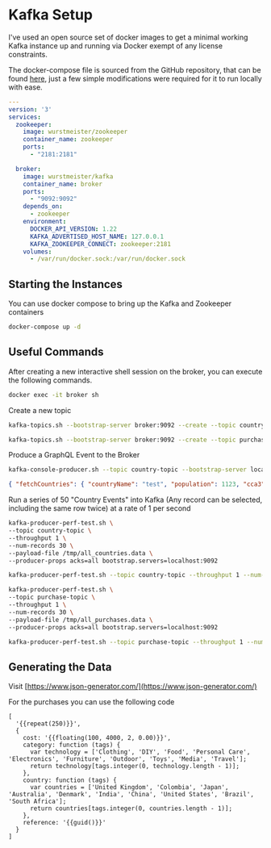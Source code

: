 # Kafka Setup

I've used an open source set of docker images to get a minimal working Kafka instance up and running via Docker exempt of any license constraints.

The docker-compose file is sourced from the GitHub repository, that can be found [here](https://github.com/wurstmeister/kafka-docker), just a few simple modifications were required for it to run locally with ease.

```yaml
---
version: '3'
services:
  zookeeper:
    image: wurstmeister/zookeeper
    container_name: zookeeper
    ports:
      - "2181:2181"

  broker:
    image: wurstmeister/kafka
    container_name: broker
    ports:
      - "9092:9092"
    depends_on:
      - zookeeper
    environment:
      DOCKER_API_VERSION: 1.22
      KAFKA_ADVERTISED_HOST_NAME: 127.0.0.1
      KAFKA_ZOOKEEPER_CONNECT: zookeeper:2181
    volumes:
      - /var/run/docker.sock:/var/run/docker.sock
```

## Starting the Instances

You can use docker compose to bring up the Kafka and Zookeeper containers

```sh
docker-compose up -d
```

## Useful Commands

After creating a new interactive shell session on the broker, you can execute the following commands.

```sh
docker exec -it broker sh
```

Create a new topic

```sh
kafka-topics.sh --bootstrap-server broker:9092 --create --topic country-topic --partitions 1 --replication-factor 1
```

```sh
kafka-topics.sh --bootstrap-server broker:9092 --create --topic purchase-topic --partitions 1 --replication-factor 1
```

Produce a GraphQL Event to the Broker

```sh
kafka-console-producer.sh --topic country-topic --bootstrap-server localhost:9092
```

```json
{ "fetchCountries": { "countryName": "test", "population": 1123, "cca3": "ABC1" } }
```

Run a series of 50 "Country Events" into Kafka (Any record can be selected, including the same row twice) at a rate of 1 per second

```sh
kafka-producer-perf-test.sh \
--topic country-topic \
--throughput 1 \
--num-records 30 \
--payload-file /tmp/all_countries.data \
--producer-props acks=all bootstrap.servers=localhost:9092
```

```sh
kafka-producer-perf-test.sh --topic country-topic --throughput 1 --num-records 30 --payload-file /tmp/all_countries.data --producer-props acks=all bootstrap.servers=localhost:9092
```

```sh
kafka-producer-perf-test.sh \
--topic purchase-topic \
--throughput 1 \
--num-records 30 \
--payload-file /tmp/all_purchases.data \
--producer-props acks=all bootstrap.servers=localhost:9092
```

```sh
kafka-producer-perf-test.sh --topic purchase-topic --throughput 1 --num-records 30 --payload-file /tmp/all_purchases.data --producer-props acks=all bootstrap.servers=localhost:9092
```

## Generating the Data

Visit [https://www.json-generator.com/](https://www.json-generator.com/)

For the purchases you can use the following code

```text
[
  '{{repeat(250)}}',
  {
    cost: '{{floating(100, 4000, 2, 0.00)}}',
    category: function (tags) {
      var technology = ['Clothing', 'DIY', 'Food', 'Personal Care', 'Electronics', 'Furniture', 'Outdoor', 'Toys', 'Media', 'Travel'];
      return technology[tags.integer(0, technology.length - 1)];
    },
    country: function (tags) {
      var countries = ['United Kingdom', 'Colombia', 'Japan', 'Australia', 'Denmark', 'India', 'China', 'United States', 'Brazil', 'South Africa'];
      return countries[tags.integer(0, countries.length - 1)];
    },
    reference: '{{guid()}}'
  }
]
```
